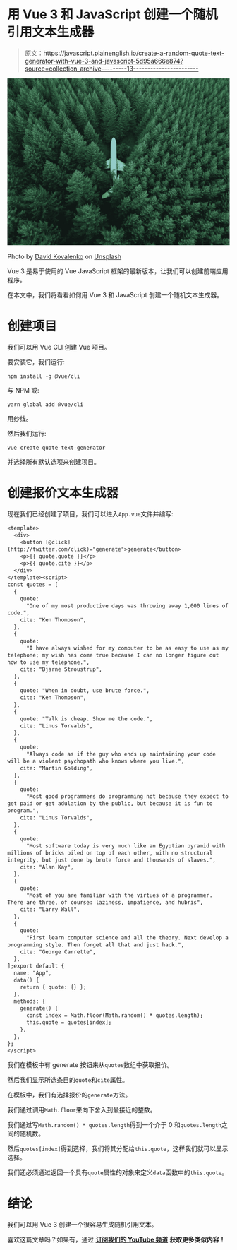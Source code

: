 # 用 Vue 3 和 JavaScript 创建一个随机引用文本生成器

> 原文：<https://javascript.plainenglish.io/create-a-random-quote-text-generator-with-vue-3-and-javascript-5d95a666e874?source=collection_archive---------13----------------------->

![](img/047023bbbd4988f507abb6d5bfef435c.png)

Photo by [David Kovalenko](https://unsplash.com/@davidkovalenkoo?utm_source=medium&utm_medium=referral) on [Unsplash](https://unsplash.com?utm_source=medium&utm_medium=referral)

Vue 3 是易于使用的 Vue JavaScript 框架的最新版本，让我们可以创建前端应用程序。

在本文中，我们将看看如何用 Vue 3 和 JavaScript 创建一个随机文本生成器。

# 创建项目

我们可以用 Vue CLI 创建 Vue 项目。

要安装它，我们运行:

```
npm install -g @vue/cli
```

与 NPM 或:

```
yarn global add @vue/cli
```

用纱线。

然后我们运行:

```
vue create quote-text-generator
```

并选择所有默认选项来创建项目。

# 创建报价文本生成器

现在我们已经创建了项目，我们可以进入`App.vue`文件并编写:

```
<template>
  <div>
    <button [@click](http://twitter.com/click)="generate">generate</button>
    <p>{{ quote.quote }}</p>
    <p>{{ quote.cite }}</p>
  </div>
</template><script>
const quotes = [
  {
    quote:
      "One of my most productive days was throwing away 1,000 lines of code.",
    cite: "Ken Thompson",
  },
  {
    quote:
      "I have always wished for my computer to be as easy to use as my telephone; my wish has come true because I can no longer figure out how to use my telephone.",
    cite: "Bjarne Stroustrup",
  },
  {
    quote: "When in doubt, use brute force.",
    cite: "Ken Thompson",
  },
  {
    quote: "Talk is cheap. Show me the code.",
    cite: "Linus Torvalds",
  },
  {
    quote:
      "Always code as if the guy who ends up maintaining your code will be a violent psychopath who knows where you live.",
    cite: "Martin Golding",
  },
  {
    quote:
      "Most good programmers do programming not because they expect to get paid or get adulation by the public, but because it is fun to program.",
    cite: "Linus Torvalds",
  },
  {
    quote:
      "Most software today is very much like an Egyptian pyramid with millions of bricks piled on top of each other, with no structural integrity, but just done by brute force and thousands of slaves.",
    cite: "Alan Kay",
  },
  {
    quote:
      "Most of you are familiar with the virtues of a programmer. There are three, of course: laziness, impatience, and hubris",
    cite: "Larry Wall",
  },
  {
    quote:
      "First learn computer science and all the theory. Next develop a programming style. Then forget all that and just hack.",
    cite: "George Carrette",
  },
];export default {
  name: "App",
  data() {
    return { quote: {} };
  },
  methods: {
    generate() {
      const index = Math.floor(Math.random() * quotes.length);
      this.quote = quotes[index];
    },
  },
};
</script>
```

我们在模板中有 generate 按钮来从`quotes`数组中获取报价。

然后我们显示所选条目的`quote`和`cite`属性。

在模板中，我们有选择报价的`generate`方法。

我们通过调用`Math.floor`来向下舍入到最接近的整数。

我们通过写`Math.random() * quotes.length`得到一个介于 0 和`quotes.length`之间的随机数。

然后`quotes[index]`得到选择，我们将其分配给`this.quote`，这样我们就可以显示选择。

我们还必须通过返回一个具有`quote`属性的对象来定义`data`函数中的`this.quote`。

# 结论

我们可以用 Vue 3 创建一个很容易生成随机引用文本。

喜欢这篇文章吗？如果有，通过 [**订阅我们的 YouTube 频道**](https://www.youtube.com/channel/UCtipWUghju290NWcn8jhyAw?sub_confirmation=true) **获取更多类似内容！**